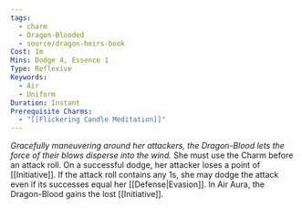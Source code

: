 ```yaml
---
tags:
  - charm
  - Dragon-Blooded
  - source/dragon-heirs-book
Cost: 1m
Mins: Dodge 4, Essence 1
Type: Reflexive
Keywords:
  - Air
  - Uniform
Duration: Instant
Prerequisite Charms:
  - "[[Flickering Candle Meditation]]"
---
```

*Gracefully maneuvering around her attackers, the Dragon-Blood lets the force of their blows disperse into the wind.*
She must use the Charm before an attack roll. On a successful dodge, her attacker loses a point of [[Initiative]]. If the attack roll contains any 1s, she may dodge the attack even if its successes equal her [[Defense|Evasion]].
In Air Aura, the Dragon-Blood gains the lost [[Initiative]].